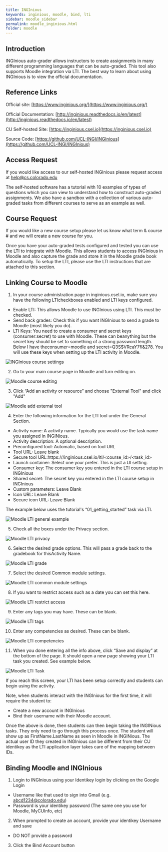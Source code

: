 ```yaml
---
title: INGInious
keywords: inginious, moodle, bind, lti
sidebar: moodle_sidebar
permalink: moodle_inginious.html
folder: moodle
---
```


## Introduction

INGInious auto-grader allows instructors to create assignments in many different programming languages that can be auto-graded. This tool also supports Moodle integration via LTI.  The best way to learn about using INGInious is to view the official documentation.

## Reference Links

Official site: [https://www.inginious.org/](https://www.inginious.org/)

Official Documentation:   [http://inginious.readthedocs.io/en/latest](http://inginious.readthedocs.io/en/latest)

CU Self-hosted Site: [https://inginious.csel.io](https://inginious.csel.io)

Source Code:  [https://github.com/UCL-INGI/INGInious](https://github.com/UCL-INGI/INGInious)

## Access Request

If you would like access to our self-hosted INGInious please request access at help@cs.colorado.edu



The self-hosted software has a tutorial with 10 examples of types of questions which you can view to understand how to construct auto-graded assignments. We also have a sandbox with a collection of various auto-graded tasks from different courses to serve as an example as well.

## Course Request

If you would like a new course setup please let us know what term & course # and we will create a new course for you.

Once you have your auto-graded tests configured and tested you can use the LTI to integrate with Moodle. This allows students to access INGInious in Moodle and also capture the grade and store it in the Moodle grade book automatically. To setup the LTI, please use the LTI instructions that are attached to this section.

## Linking Course to Moodle

1. In your course administration page in ​inginious.csel.io​, make sure you have the following LTIcheckboxes enabled and LTI keys configured.
* Enable LTI​:     This allows Moodle to use INGInious using LTI. This must be checked.
* Send back grades​:  Check this if you want INGInious to send a grade to Moodle (most likely you do).
* LTI Keys:​  You need to create a consumer and secret keys (consumer:secret) to use with Moodle. These can beanything but the secret key should be set to something of a strong password length. Below I have theconsumer=moodle and secret=Q3S$VRcaY7fl&278.  You will use these keys when setting up the LTI activity in Moodle.

![INGInious course settings](/images/INGInious/INGInious-CourseSettings-1.png)

2. Go to your main course page in Moodle and turn editing on.

![Moodle course editing](/images/INGInious/Moodle-CourseEditing-2.png)

3. Click “Add an activity or resource” and choose "External Tool" and click "Add"

![Moodle add external tool](/images/INGInious/Moodle-AddExternalTool-3.png)

4. Enter the following information for the LTI tool under the General Section.

* Activity name:  A activity name. Typically you would use the task name you assigned in INGINious.
* Activity description:  A optional description.
* Preconfigured tool:  Automatic, based on tool URL
* Tool URL:  Leave blank
* Secure tool URL:  ​https​:​///​inginious.csel.io/lti/<course_id>​/​<​task_id>
* Launch container:  Select one your prefer. This is just a UI setting.
* Consumer key: The consumer key you entered in the LTI course setup in INGInious
* Shared secret:  The secret key you entered in the LTI course setup in INGInious
* Custom parameters: Leave Blank
* Icon URL: Leave Blank
* Secure icon URL: Leave Blank

The example below uses the tutorial's “01_getting_started” task via LTI.

![Moodle LTI general example](/images/INGInious/Moodle-LTIGeneral-4.png)

5. Check all the boxes under the Privacy section.

![Moodle LTI privacy](/images/INGInious/Moodle-LTIPrivacy-5.png)

6. Select the desired grade options. This will pass a grade back to the gradebook for thisActivity Name.

![Moodle LTI grade](/images/INGInious/Moodle-LTIGrade-6.png)

7. Select the desired Common module settings.

![Moodle LTI common module settings](/images/INGInious/Moodle-LTICommonModuleSettings-7.png)

8. If you want to restrict access such as a date you can set this here.

![Moodle LTI restrict access](/images/INGInious/Moodle-LTIRestrictAccess-8.png)

9. Enter any tags you may have. These can be blank.

![Moodle LTI tags](/images/INGInious/Moodle-LTITags-9.png)

10. Enter any competencies as desired. These can be blank.

![Moodle LTI competencies](/images/INGInious/Moodle-LTICompetencies-10.png)

11. When you done entering all the info above, click “Save and display” at the bottom of the page.  It should open a new page showing your LTI task you created. See example below.

![Moodle LTI Task](/images/INGInious/Moodle-LTITask-11.png)

If you reach this screen, your LTI has been setup correctly and students can begin using the activity.


Note​, when students interact with the INGInious for the first time, it will require the student to:
* Create a new account in INGInious
* Bind their username with their Moodle account.

Once the above is done, then students can then begin taking the INGINious tasks. They only need to go through this process once. The student will show up as FirstName.LastName as seen in Moodle in INGINious. The actual user ID they created in INGInious can be different from their CU identikey as the LTI application layer takes care of the mapping between IDs.


## Binding Moodle and INGInious

1. Login to INGInious using your Identikey login by clicking on the Google Login
* Username like that used to sign into Gmail (e.g. abcd1234@colorado.edu)
* Password is your identikey password (The same one you use for Moodle, MyCUInfo, etc)
2. When prompted to create an account, provide your identikey Username and save
* DO NOT provide a password
3. Click the Bind Account button
